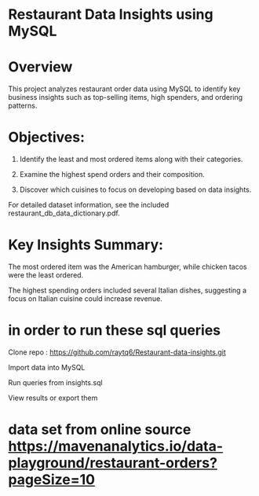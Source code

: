 # Restaurant Data Insights using MySQL

# Overview

This project analyzes restaurant order data using MySQL to identify key business insights such as top-selling items, high spenders, and ordering patterns.

# Objectives:
1. Identify the least and most ordered items along with their categories.

2. Examine the highest spend orders and their composition.

3. Discover which cuisines to focus on developing based on data insights.

For detailed dataset information, see the included restaurant_db_data_dictionary.pdf.

# Key Insights Summary:

The most ordered item was the American hamburger, while chicken tacos were the least ordered.

The highest spending orders included several Italian dishes, suggesting a focus on Italian cuisine could increase revenue. 



# in order to run these sql queries 

Clone repo : https://github.com/raytq6/Restaurant-data-insights.git

Import data into MySQL

Run queries from insights.sql

View results or export them

# data set from online source https://mavenanalytics.io/data-playground/restaurant-orders?pageSize=10 

